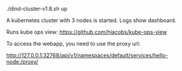 ./dind-cluster-v1.8.sh up

A kubernetes cluster with 3 nodes is started.
Logs show dashboard. 

Runs kube ops view: https://github.com/hjacobs/kube-ops-view

To access the webapp, you need to use the proxy url:

http://127.0.0.1:32768/api/v1/namespaces/default/services/hello-node:/proxy/